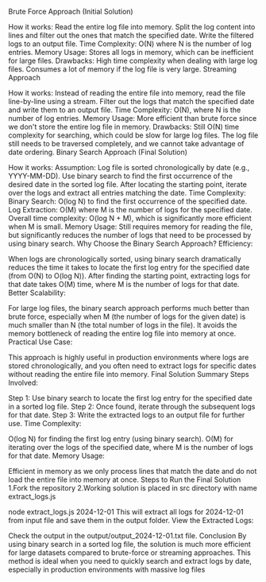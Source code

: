Brute Force Approach (Initial Solution)

How it works:
Read the entire log file into memory.
Split the log content into lines and filter out the ones that match the specified date.
Write the filtered logs to an output file.
Time Complexity: O(N) where N is the number of log entries.
Memory Usage: Stores all logs in memory, which can be inefficient for large files.
Drawbacks:
High time complexity when dealing with large log files.
Consumes a lot of memory if the log file is very large.
Streaming Approach

How it works:
Instead of reading the entire file into memory, read the file line-by-line using a stream.
Filter out the logs that match the specified date and write them to an output file.
Time Complexity: O(N), where N is the number of log entries.
Memory Usage: More efficient than brute force since we don't store the entire log file in memory.
Drawbacks:
Still O(N) time complexity for searching, which could be slow for large log files.
The log file still needs to be traversed completely, and we cannot take advantage of date ordering.
Binary Search Approach (Final Solution)

How it works:
Assumption: Log file is sorted chronologically by date (e.g., YYYY-MM-DD).
Use binary search to find the first occurrence of the desired date in the sorted log file.
After locating the starting point, iterate over the logs and extract all entries matching the date.
Time Complexity:
Binary Search: O(log N) to find the first occurrence of the specified date.
Log Extraction: O(M) where M is the number of logs for the specified date.
Overall time complexity: O(log N + M), which is significantly more efficient when M is small.
Memory Usage: Still requires memory for reading the file, but significantly reduces the number of logs that need to be processed by using binary search.
Why Choose the Binary Search Approach?
Efficiency:

When logs are chronologically sorted, using binary search dramatically reduces the time it takes to locate the first log entry for the specified date (from O(N) to O(log N)).
After finding the starting point, extracting logs for that date takes O(M) time, where M is the number of logs for that date.
Better Scalability:

For large log files, the binary search approach performs much better than brute force, especially when M (the number of logs for the given date) is much smaller than N (the total number of logs in the file).
It avoids the memory bottleneck of reading the entire log file into memory at once.
Practical Use Case:

This approach is highly useful in production environments where logs are stored chronologically, and you often need to extract logs for specific dates without reading the entire file into memory.
Final Solution Summary
Steps Involved:

Step 1: Use binary search to locate the first log entry for the specified date in a sorted log file.
Step 2: Once found, iterate through the subsequent logs for that date.
Step 3: Write the extracted logs to an output file for further use.
Time Complexity:

O(log N) for finding the first log entry (using binary search).
O(M) for iterating over the logs of the specified date, where M is the number of logs for that date.
Memory Usage:

Efficient in memory as we only process lines that match the date and do not load the entire file into memory at once.
Steps to Run the Final Solution
1.Fork the repository
2.Working solution is placed in src directory with name extract_logs.js

node extract_logs.js 2024-12-01
This will extract all logs for 2024-12-01 from input file and save them in the output folder.
View the Extracted Logs:

Check the output in the output/output_2024-12-01.txt file.
Conclusion
By using binary search in a sorted log file, the solution is much more efficient for large datasets compared to brute-force or streaming approaches. This method is ideal when you need to quickly search and extract logs by date, especially in production environments with massive log files